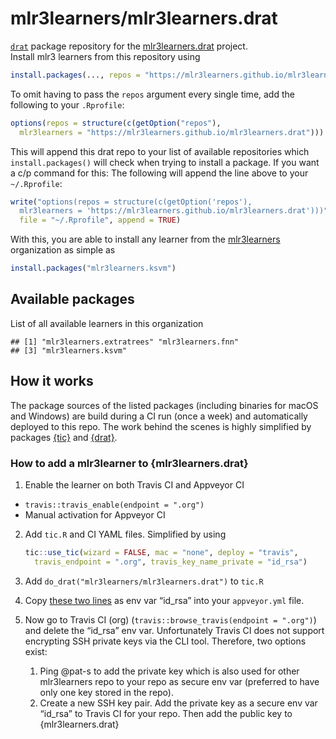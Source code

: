 
# mlr3learners/mlr3learners.drat

[`drat`](https://github.com/eddelbuettel/drat) package repository for
the
[mlr3learners.drat](https://github.com/mlr3learners/mlr3learners.drat)
project.  
Install mlr3 learners from this repository
using

``` r
install.packages(..., repos = "https://mlr3learners.github.io/mlr3learners.drat")
```

To omit having to pass the `repos` argument every single time, add the
following to your `.Rprofile`:

``` r
options(repos = structure(c(getOption("repos"),
  mlr3learners = "https://mlr3learners.github.io/mlr3learners.drat")))
```

This will append this drat repo to your list of available repositories
which `install.packages()` will check when trying to install a package.
If you want a c/p command for this: The following will append the line
above to your `~/.Rprofile`:

``` r
write("options(repos = structure(c(getOption('repos'),
  mlr3learners = 'https://mlr3learners.github.io/mlr3learners.drat')))",
  file = "~/.Rprofile", append = TRUE)
```

With this, you are able to install any learner from the
[mlr3learners](https://github.com/mlr3learners) organization as simple
as

``` r
install.packages("mlr3learners.ksvm")
```

## Available packages

List of all available learners in this organization

    ## [1] "mlr3learners.extratrees" "mlr3learners.fnn"       
    ## [3] "mlr3learners.ksvm"

## How it works

The package sources of the listed packages (including binaries for macOS
and Windows) are build during a CI run (once a week) and automatically
deployed to this repo. The work behind the scenes is highly simplified
by packages [{tic}](https://github.com/ropensci/tic) and
[{drat}](https://github.com/eddelbuettel/drat).

### How to add a mlr3learner to {mlr3learners.drat}

1.  Enable the learner on both Travis CI and Appveyor CI

<!-- end list -->

  - `travis::travis_enable(endpoint = ".org")`
  - Manual activation for Appveyor CI

<!-- end list -->

2.  Add `tic.R` and CI YAML files. Simplified by using
    
    ``` r
    tic::use_tic(wizard = FALSE, mac = "none", deploy = "travis", 
      travis_endpoint = ".org", travis_key_name_private = "id_rsa")
    ```

3.  Add `do_drat("mlr3learners/mlr3learners.drat")` to `tic.R`

4.  Copy [these two
    lines](\(https://github.com/mlr3learners/mlr3learners.extratrees/blob/master/appveyor.yml#L35-L36\))
    as env var “id\_rsa” into your `appveyor.yml` file.

5.  Now go to Travis CI (org) (`travis::browse_travis(endpoint =
    ".org")`) and delete the “id\_rsa” env var. Unfortunately Travis CI
    does not support encrypting SSH private keys via the CLI tool.
    Therefore, two options exist:
    
    1.  Ping @pat-s to add the private key which is also used for other
        mlr3learners repo to your repo as secure env var (preferred to
        have only one key stored in the repo).
    2.  Create a new SSH key pair. Add the private key as a secure env
        var “id\_rsa” to Travis CI for your repo. Then add the public
        key to {mlr3learners.drat}
